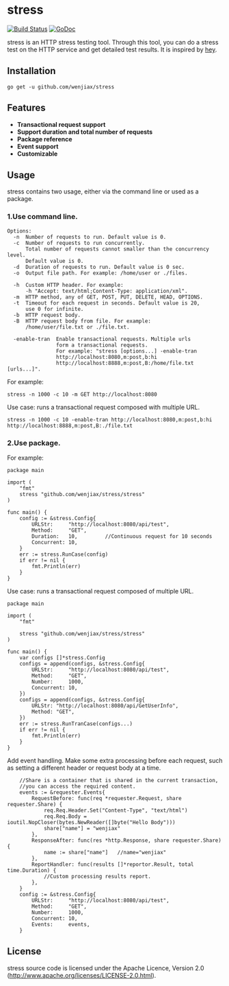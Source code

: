 # stress

[![Build Status](https://travis-ci.org/wenjiax/stress.svg?branch=master)](https://travis-ci.org/wenjiax/stress)
[![GoDoc](https://godoc.org/github.com/wenjiax/stress?status.svg)](http://godoc.org/github.com/wenjiax/stress)

stress is an HTTP stress testing tool. Through this tool, you can do a stress test on the HTTP service and get detailed test results. It is inspired by [hey](https://github.com/rakyll/hey).

## Installation

    go get -u github.com/wenjiax/stress

## Features

* **Transactional request support**
* **Support duration and total number of requests**
* **Package reference**
* **Event support**
* **Customizable**
  
## Usage

stress contains two usage, either via the command line or used as a package.

### 1.Use command line.

```
Options:
  -n  Number of requests to run. Default value is 0.
  -c  Number of requests to run concurrently. 
      Total number of requests cannot smaller than the concurrency level. 
      Default value is 0.
  -d  Duration of requests to run. Default value is 0 sec.
  -o  Output file path. For example: /home/user or ./files.
  
  -h  Custom HTTP header. For example: 
      -h "Accept: text/html;Content-Type: application/xml".
  -m  HTTP method, any of GET, POST, PUT, DELETE, HEAD, OPTIONS.
  -t  Timeout for each request in seconds. Default value is 20, 
      use 0 for infinite.
  -b  HTTP request body.
  -B  HTTP request body from file. For example:
      /home/user/file.txt or ./file.txt.
  
  -enable-tran  Enable transactional requests. Multiple urls 
                form a transactional requests. 
                For example: "stress [options...] -enable-tran 
                http://localhost:8080,m:post,b:hi 
                http://localhost:8888,m:post,B:/home/file.txt [urls...]".
```

For example:

```
stress -n 1000 -c 10 -m GET http://localhost:8080
```

Use case: runs a transactional request composed with multiple URL. 

```
stress -n 1000 -c 10 -enable-tran http://localhost:8080,m:post,b:hi http://localhost:8888,m:post,B:./file.txt
```

 ### 2.Use package.

For example:

```
package main

import (
	"fmt"
	stress "github.com/wenjiax/stress/stress"
)

func main() {
	config := &stress.Config{
		URLStr:     "http://localhost:8080/api/test",
		Method:     "GET",
		Duration:   10,         //Continuous request for 10 seconds
		Concurrent: 10,
	}
	err := stress.RunCase(config)
	if err != nil {
		fmt.Println(err)
	}
}
```

Use case: runs a transactional request composed of multiple URL.

```
package main

import (
	"fmt"

	stress "github.com/wenjiax/stress/stress"
)

func main() {
	var configs []*stress.Config
	configs = append(configs, &stress.Config{
		URLStr:     "http://localhost:8080/api/test",
		Method:     "GET",
		Number:     1000,
		Concurrent: 10,
	})
	configs = append(configs, &stress.Config{
		URLStr: "http://localhost:8080/api/GetUserInfo",
		Method: "GET",
	})
	err := stress.RunTranCase(configs...)
	if err != nil {
		fmt.Println(err)
	}
}
```
Add event handling. Make some extra processing before each request, such as setting a different header or request body at a time.
```
    //Share is a container that is shared in the current transaction,
    //you can access the required content.
	events := &requester.Events{
		RequestBefore: func(req *requester.Request, share requester.Share) {
			req.Req.Header.Set("Content-Type", "text/html")
			req.Req.Body = ioutil.NopCloser(bytes.NewReader([]byte("Hello Body")))
			share["name"] = "wenjiax"
		},
		ResponseAfter: func(res *http.Response, share requester.Share) {
			name := share["name"]	//name="wenjiax"
		},
		ReportHandler: func(results []*reportor.Result, total time.Duration) {
			//Custom processing results report.
		},
	}
	config := &stress.Config{
		URLStr:     "http://localhost:8080/api/test",
		Method:     "GET",
		Number:     1000,
		Concurrent: 10,
		Events:     events,
	}
```

## License

stress source code is licensed under the Apache Licence, Version 2.0 (http://www.apache.org/licenses/LICENSE-2.0.html).
